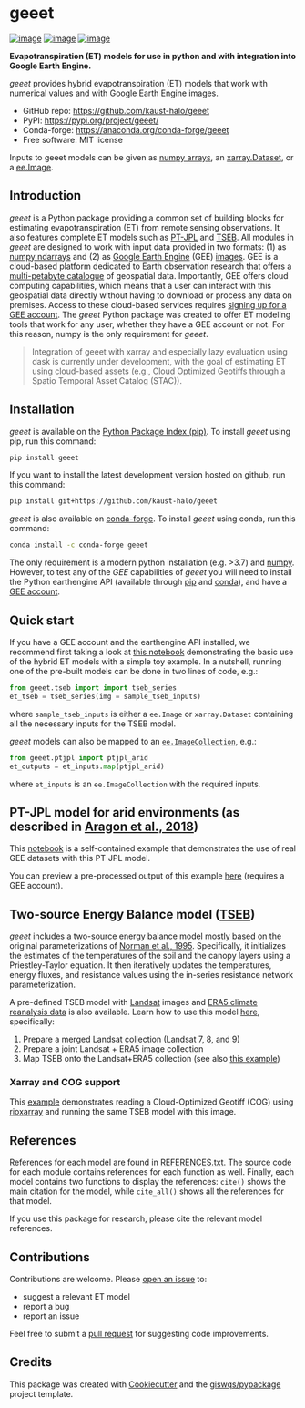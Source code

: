 # geeet

[![image](https://img.shields.io/pypi/v/geeet.svg)](https://pypi.python.org/pypi/geeet)
[![image](https://img.shields.io/conda/vn/conda-forge/geeet.svg)](https://anaconda.org/conda-forge/geeet)
[![image](https://img.shields.io/badge/License-MIT-yellow.svg)](https://opensource.org/licenses/MIT)

**Evapotranspiration (ET) models for use in python and with integration into Google Earth Engine.**

*geeet* provides hybrid evapotranspiration (ET) models that work with numerical values and with Google Earth Engine images.

- GitHub repo: https://github.com/kaust-halo/geeet
- PyPI: https://pypi.org/project/geeet/
- Conda-forge: https://anaconda.org/conda-forge/geeet
- Free software: MIT license

Inputs to geeet models can be given as [numpy arrays](https://numpy.org/doc/stable/reference/generated/numpy.ndarray.html), an [xarray.Dataset](https://docs.xarray.dev/en/stable/generated/xarray.Dataset.html), or a [ee.Image](https://developers.google.com/earth-engine/apidocs/ee-image).

## Introduction

*geeet* is a Python package providing a common set of building blocks for estimating evapotranspiration (ET) from remote sensing observations. It also features complete ET models such as [PT-JPL](https://doi.org/10.1016/j.rse.2007.06.025) and [TSEB](https://doi.org/10.1016/0168-1923(95)02265-Y). All modules in *geeet* are designed to work with input data provided in two formats: (1) as [numpy ndarrays](https://numpy.org/doc/stable/reference/generated/numpy.ndarray.html) and (2) as [Google Earth Engine](https://earthengine.google.com/) (GEE) [images](https://developers.google.com/earth-engine/apidocs/ee-image). GEE is a cloud-based platform dedicated to Earth observation research that offers a [multi-petabyte catalogue](https://developers.google.com/earth-engine/datasets/) of geospatial data. Importantly, GEE offers cloud computing capabilities, which means that a user can interact with this geospatial data directly without having to download or process any data on premises. Access to these cloud-based services requires [signing up for a GEE account](https://earthengine.google.com/signup/). The *geeet* Python package was created to offer ET modeling tools that work for any user, whether they have a GEE account or not. For this reason, numpy is the only requirement for *geeet*.

> Integration of geeet with xarray and especially lazy evaluation using dask is currently under development, with the goal of estimating ET using cloud-based assets (e.g., Cloud Optimized Geotiffs through a Spatio Temporal Asset Catalog (STAC)).

## Installation

*geeet* is available on the [Python Package Index (pip)](https://pypi.org/project/geeet/). To install *geeet* using pip, run this command:

```bash
pip install geeet
```

If you want to install the latest development version hosted on github, run this command:

```bash
pip install git+https://github.com/kaust-halo/geeet
```

*geeet* is also available on [conda-forge](https://anaconda.org/conda-forge/geeet). To install *geeet* using conda, run this command:

```bash
conda install -c conda-forge geeet
```

The only requirement is a modern python installation (e.g. >3.7) and [numpy](https://numpy.org/). However, to test any of the *GEE* capabilities of *geeet* you will need to install the Python earthengine API (available through [pip](https://pypi.org/project/earthengine-api/) and [conda](https://anaconda.org/conda-forge/earthengine-api)), and have a [GEE account](https://earthengine.google.com/signup/).

## Quick start

If you have a GEE account and the earthengine API installed, we recommend first taking a look at [this notebook](https://github.com/kaust-halo/geeet/blob/main/examples/notebooks/01_geeet.ipynb) demonstrating the basic use of the hybrid ET models with a simple toy example. In a nutshell, running one of the pre-built models can be done in two lines of code, e.g.:

```python
from geeet.tseb import import tseb_series
et_tseb = tseb_series(img = sample_tseb_inputs) 
```

where `sample_tseb_inputs` is either a `ee.Image` or `xarray.Dataset` containing all the necessary inputs for the TSEB model.

*geeet* models can also be mapped to an [`ee.ImageCollection`](https://developers.google.com/earth-engine/guides/ic_creating), e.g.:

```python
from geeet.ptjpl import ptjpl_arid
et_outputs = et_inputs.map(ptjpl_arid)
```

where `et_inputs` is an `ee.ImageCollection` with the required inputs.

## PT-JPL model for arid environments (as described in [Aragon et al., 2018](http://dx.doi.org/10.3390/rs10121867))

This [notebook](./examples/notebooks/02_demo_using_GEE_data.ipynb) is a self-contained example that demonstrates the use of real GEE datasets with this PT-JPL model.

You can preview a pre-processed output of this example [here](https://code.earthengine.google.com/?scriptPath=users%2Flopezvoliver%2Fgeeet%3Aptjpl_sample_outputs_coarse) (requires a GEE account).  

## Two-source Energy Balance model ([TSEB](https://doi.org/10.1016/0168-1923(95)02265-Y))

*geeet* includes a two-source energy balance model mostly based on the original parameterizations of [Norman et al., 1995](https://doi.org/10.1016/0168-1923(95)02265-Y). Specifically, it initializes the estimates of the temperatures of the soil and the canopy layers using a Priestley-Taylor equation. It then iteratively updates the temperatures, energy fluxes, and resistance values using the in-series resistance network parameterization.

A pre-defined TSEB model with [Landsat](https://github.com/kaust-halo/geeet/blob/main/examples/notebooks/03_eepredefined_landsat_era5.ipynb) images and [ERA5 climate reanalysis data](https://github.com/kaust-halo/geeet/blob/main/examples/notebooks/03_eepredefined_landsat_era5.ipynb) is also available. Learn how to use this model [here](./examples/notebooks/03_eepredefined_landsat_era5.ipynb), specifically:

1. Prepare a merged Landsat collection (Landsat 7, 8, and 9)
2. Prepare a joint Landsat + ERA5 image collection
3. Map TSEB onto the Landsat+ERA5 collection (see also [this example](./examples/notebooks/04_eepredefined_landsat_mapped_collection.ipynb))

### Xarray and COG support

This [example](./examples/notebooks/05_xarray_landsat_era5.ipynb) demonstrates reading a Cloud-Optimized Geotiff (COG) using [rioxarray](https://corteva.github.io/rioxarray/stable/) and running the same TSEB model with this image.

## References

References for each model are found in [REFERENCES.txt](REFERENCES.txt). The source code for each module contains references for each function as well. Finally, each model contains two functions to display the references: `cite()` shows the main citation for the model, while `cite_all()` shows all the references for that model.

If you use this package for research, please cite the relevant model references. 

## Contributions

Contributions are welcome. Please [open an issue](https://github.com/kaust-halo/geeet/issues) to:

- suggest a relevant ET model
- report a bug
- report an issue

Feel free to submit a [pull request](https://github.com/kaust-halo/geeet/pulls) for suggesting code improvements.

## Credits

This package was created with [Cookiecutter](https://github.com/cookiecutter/cookiecutter) and the [giswqs/pypackage](https://github.com/giswqs/pypackage) project template.
